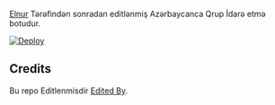[Elnur](https://t.me/SenanOguz) Tərəfindən sonradan editlənmiş Azərbaycanca Qrup İdarə etmə botudur.

[![Deploy](https://www.herokucdn.com/deploy/button.svg)](https://heroku.com/deploy?template=https://github.com/SenanOguz/Rose-Clone)

## Credits

Bu repo Editlenmisdir  [Edited By](https://t.me/SenanOguz). 
